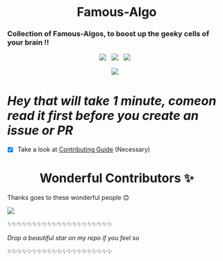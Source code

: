 <h1 align=center> Famous-Algo </h1>


### Collection of Famous-Algos, to boost up the geeky cells of your brain !!
<p align="center">
  <a href="https://github.com/kuspia/Famous-Algo/issues"><img src="https://img.shields.io/github/issues/kuspia/Famous-Algo.svg?style=for-the-badge&logo=appveyor" /></a>&nbsp;&nbsp;
  <a href="https://github.com/kuspia/Famous-Algo/fork"><img src="https://img.shields.io/github/forks/kuspia/Famous-Algo.svg?style=for-the-badge&logo=appveyor" /></a>&nbsp;&nbsp;
  <a href="#"><img src="https://img.shields.io/github/stars/kuspia/Famous-Algo.svg?style=for-the-badge&logo=appveyor" /></a>&nbsp;&nbsp;
 
</p>

<p align="center">
  <a href="#"><img src="https://forthebadge.com/images/badges/built-with-love.svg" /></a>&nbsp;&nbsp;

</p>


# _Hey that will take 1 minute, comeon read it first before you create an issue or PR_

- [x] Take a look at [Contributing Guide](https://github.com/kuspia/Famous-Algo/blob/main/CONTRIBUTING.md) (Necessary)

<h1 align=center> Wonderful Contributors ✨ </h1>

Thanks goes to these wonderful people 😊

<a href="https://github.com/kuspia/Famous-Algo/graphs/contributors">
  <img src="https://contrib.rocks/image?repo=kuspia/Famous-Algo" />
</a>


✨✨✨✨✨✨✨✨✨✨✨✨✨✨✨✨✨✨✨✨✨

_Drop a beautiful star on my repo if you feel so_

✨✨✨✨✨✨✨✨✨✨✨✨✨✨✨✨✨✨✨✨✨
